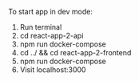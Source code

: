 To start app in dev mode:

1. Run terminal
2. cd react-app-2-api
3. npm run docker-compose
4. cd ../ && cd react-app-2-frontend
5. npm run docker-compose
6. Visit localhost:3000
